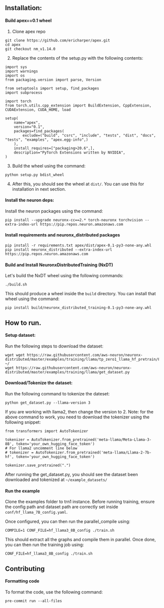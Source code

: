 ## Installation:

#### Build apex==0.1 wheel
1. Clone apex repo

```
git clone https://github.com/ericharper/apex.git
cd apex
git checkout nm_v1.14.0
```

2. Replace the contents of the setup.py with the following contents:

```
import sys
import warnings
import os
from packaging.version import parse, Version

from setuptools import setup, find_packages
import subprocess

import torch
from torch.utils.cpp_extension import BuildExtension, CppExtension, CUDAExtension, CUDA_HOME, load

setup(
    name="apex",
    version="0.1",
    packages=find_packages(
        exclude=("build", "csrc", "include", "tests", "dist", "docs", "tests", "examples", "apex.egg-info",)
    ),
    install_requires=["packaging>20.6",],
    description="PyTorch Extensions written by NVIDIA",
)
```

3. Build the wheel using the command:

```
python setup.py bdist_wheel
```

4. After this, you should see the wheel at `dist/`. You can use this for installation in next section.

#### Install the neuron deps:

Install the neuron packages using the command:

```
pip install --upgrade neuronx-cc==2.* torch-neuronx torchvision --extra-index-url https://pip.repos.neuron.amazonaws.com
```

#### Install requirements and neuronx_distributed packages

```
pip install -r requirements.txt apex/dist/apex-0.1-py3-none-any.whl
pip install neuronx_distributed --extra-index-url https://pip.repos.neuron.amazonaws.com
```

#### Build and Install NeuronxDistributedTraining (NxDT)

Let's build the NxDT wheel using the following commands:

```
./build.sh
```

This should produce a wheel inside the `build` directory. You can install that wheel using the command:

```
pip install build/neuronx_distributed_training-0.1-py3-none-any.whl
```



## How to run.

#### Setup dataset:

Run the following steps to download the dataset:

```
wget wget https://raw.githubusercontent.com/aws-neuron/neuronx-distributed/master/examples/training/llama/tp_zero1_llama_hf_pretrain/8B_config_llama3/config.json ~/
wget https://raw.githubusercontent.com/aws-neuron/neuronx-distributed/master/examples/training/llama/get_dataset.py
```

#### Download/Tokenize the dataset:

Run the following command to tokenize the dateset:

```
python get_dataset.py --llama-version 3
```

If you are working with llama2, then change the version to 2. Note: for the above command to work,
you need to download the tokenizer using the following snippet:

```
from transformers import AutoTokenizer

tokenizer = AutoTokenizer.from_pretrained('meta-llama/Meta-Llama-3-8B', token='your_own_hugging_face_token')
# For llama2 uncomment line below
# tokenizer = AutoTokenizer.from_pretrained('meta-llama/Llama-2-7b-hf', token='your_own_hugging_face_token')

tokenizer.save_pretrained(".")
```

After running the get_dataset.py, you should see the dataset been downloaded and tokenized at `~/example_datasets/`


#### Run the example

Clone the examples folder to trn1 instance. Before running training, ensure the config path and dataset path are 
correctly set inside `conf/hf_llama_7B_config.yaml`.

Once configured, you can then run the parallel_compile using:

```
COMPILE=1 CONF_FILE=hf_llama3_8B_config ./train.sh
```

This should extract all the graphs and compile them in parallel. Once done, you can then run  the training job using:

```
CONF_FILE=hf_llama3_8B_config ./train.sh
```


## Contributing

#### Formatting code

To format the code, use the following command:

```
pre-commit run --all-files
```
